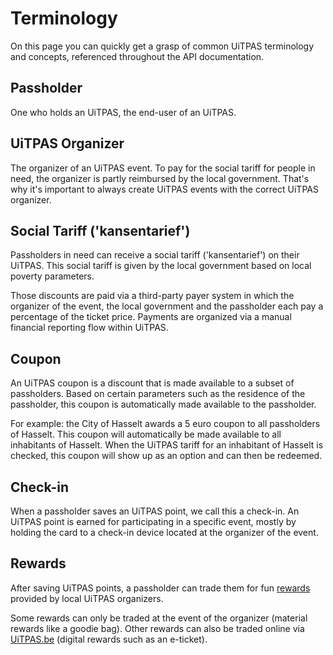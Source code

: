 # Terminology

On this page you can quickly get a grasp of common UiTPAS terminology and concepts, referenced throughout the API documentation.

## Passholder

One who holds an UiTPAS, the end-user of an UiTPAS.

## UiTPAS Organizer

The organizer of an UiTPAS event. To pay for the social tariff for people in need, the organizer is partly reimbursed by the local government. That's why it's important to always create UiTPAS events with the correct UiTPAS organizer.

## Social Tariff ('kansentarief')

Passholders in need can receive a social tariff ('kansentarief') on their UiTPAS. 
This social tariff is given by the local government based on local poverty parameters. 

Those discounts are paid via a third-party payer system in which the organizer of the event, the local government and the passholder each pay a percentage of the ticket price. Payments are organized via a manual financial reporting flow within UiTPAS.

## Coupon

An UiTPAS coupon is a discount that is made available to a subset of passholders.
Based on certain parameters such as the residence of the passholder, this coupon is automatically made available to the passholder.

For example: the City of Hasselt awards a 5 euro coupon to all passholders of Hasselt.
This coupon will automatically be made available to all inhabitants of Hasselt.
When the UiTPAS tariff for an inhabitant of Hasselt is checked, this coupon will show up as an option and can then be redeemed.

## Check-in

When a passholder saves an UiTPAS point, we call this a check-in.
An UiTPAS point is earned for participating in a specific event, mostly by holding the card to a check-in device located at the organizer of the event.

## Rewards 

After saving UiTPAS points, a passholder can trade them for fun [rewards](https://www.uitpas.be/voordelen-zoeken#/voordelen) provided by local UiTPAS organizers. 

Some rewards can only be traded at the event of the organizer (material rewards like a goodie bag). Other rewards can also be traded online via [UiTPAS.be](http://uitpas.be) (digital rewards such as an e-ticket).